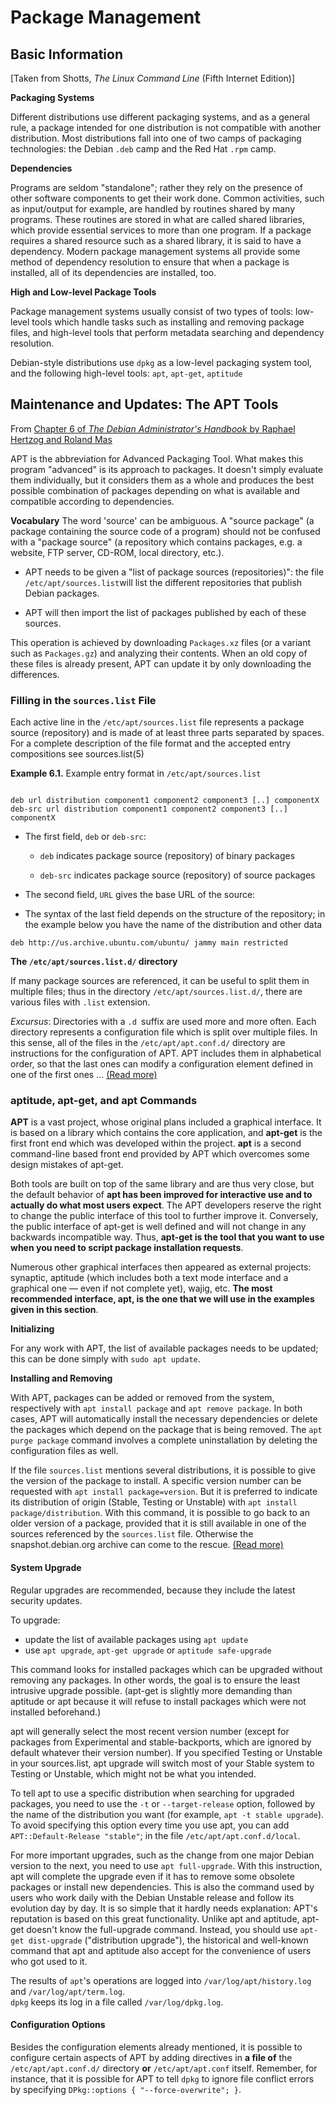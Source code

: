 # Package Management

## Basic Information

[Taken from Shotts, *The Linux Command Line* (Fifth Internet Edition)]

**Packaging Systems**

Different distributions use different packaging systems, and as a general rule, a package intended
for one distribution is not compatible with another distribution. Most distributions fall into
one of two camps of packaging technologies: the Debian `.deb` camp and the Red Hat `.rpm` camp.

**Dependencies**

Programs are seldom "standalone"; rather they rely on the presence of other software components to
get their work done. Common activities, such as input/output for example, are handled by routines
shared by many programs. These routines are stored in what are called shared libraries, which
provide essential services to more than one program. If a package requires a shared resource such
as a shared library, it is said to have a dependency. Modern package management systems all provide
some method of dependency resolution to ensure that when a package is installed, all of its
dependencies are installed, too.

**High and Low-level Package Tools**

Package management systems usually consist of two types of tools: low-level tools which handle tasks
such as installing and removing package files, and high-level tools that perform metadata searching
and dependency resolution.

Debian-style distributions use `dpkg` as a low-level packaging system tool, and the following
high-level tools: `apt`, `apt-get`, `aptitude`


<!-- ≈≈≈≈≈≈≈≈≈≈≈≈≈≈≈≈≈≈≈≈≈≈≈≈≈≈≈≈≈≈≈≈≈≈≈≈≈≈≈≈≈≈≈***≈≈≈≈≈≈≈≈≈≈≈≈≈≈≈≈≈≈≈≈≈≈≈≈≈≈≈≈≈≈≈≈≈≈≈≈≈≈≈≈≈≈≈≈≈ -->
## Maintenance and Updates: The APT Tools

From [Chapter 6 of *The Debian Administrator's Handbook* by Raphael Hertzog and Roland Mas][chp_6]

[chp_6]: https://debian-handbook.info/browse/stable/apt.html

APT is the abbreviation for Advanced Packaging Tool. What makes this program "advanced" is its
approach to packages. It doesn't simply evaluate them individually, but it considers them as a
whole and produces the best possible combination of packages depending on what is available and
compatible according to dependencies.

**Vocabulary** The word 'source' can be ambiguous. A "source package" (a package containing the
source code of a program) should not be confused with a "package source" (a repository which
contains packages, e.g. a website, FTP server, CD-ROM, local directory, etc.). 
  
* APT needs to be given a "list of package sources (repositories)": the file
  `/etc/apt/sources.list`will list the different repositories that publish Debian packages. 

* APT will then import the list of packages published by each of these sources. 

This operation is achieved by downloading `Packages.xz` files (or a variant such as `Packages.gz`)
and analyzing their contents. When an old copy of these files is already present, APT can update it
by only downloading the differences.
<!-- (see sidebar "*TIP Incremental updates*"). -->

### Filling in the `sources.list` File

Each active line in the `/etc/apt/sources.list` file represents a package source (repository) and is
made of at least three parts separated by spaces. For a complete description of the file format and
the accepted entry compositions see sources.list(5)

**Example 6.1.** Example entry format in `/etc/apt/sources.list`

```

deb url distribution component1 component2 component3 [..] componentX
deb-src url distribution component1 component2 component3 [..] componentX

```

* The first field, `deb` or `deb-src`: 

  - `deb` indicates package source (repository) of binary packages 

  - `deb-src` indicates package source (repository) of source packages 

* The second field, `URL` gives the base URL of the source:

* The syntax of the last field depends on the structure of the repository; in the example below you
  have the name of the distribution and other data

`deb http://us.archive.ubuntu.com/ubuntu/ jammy main restricted`

**The `/etc/apt/sources.list.d/` directory**

If many package sources are referenced, it can be useful to split them in multiple files; thus in
the directory `/etc/apt/sources.list.d/`, there are various files with `.list` extension.

*Excursus*: Directories with a `.d `suffix are used more and more often. Each directory represents a
configuration file which is split over multiple files. In this sense, all of the files in the
`/etc/apt/apt.conf.d/` directory are instructions for the configuration of APT. APT includes them
in alphabetical order, so that the last ones can modify a configuration element defined in one of
the first ones ... [(Read more)][continues_1]

### aptitude, apt-get, and apt Commands

**APT** is a vast project, whose original plans included a graphical interface. It is based on a
library which contains the core application, and **apt-get** is the first front end which was
developed within the project. **apt** is a second command-line based front end provided by APT
which overcomes some design mistakes of apt-get. 

Both tools are built on top of the same library and are thus very close, but the default behavior
of **apt has been improved for interactive use and to actually do what most users expect**. The APT
developers reserve the right to change the public interface of this tool to further improve it.
Conversely, the public interface of apt-get is well defined and will not change in any backwards
incompatible way. Thus, **apt-get is the tool that you want to use when you need to script package
installation requests**.

Numerous other graphical interfaces then appeared as external projects: synaptic, aptitude
(which includes both a text mode interface and a graphical one — even if not complete yet), wajig,
etc. **The most recommended interface, apt, is the one that we will use in the examples given in
this section**.

**Initializing**

For any work with APT, the list of available packages needs to be updated; this can be done simply
with `sudo apt update`. 

**Installing and Removing**

With APT, packages can be added or removed from the system, respectively with `apt install package`
and `apt remove package`. In both cases, APT will automatically install the necessary dependencies
or delete the packages which depend on the package that is being removed. The `apt purge package`
command involves a complete uninstallation by deleting the configuration files as well. 

If the file `sources.list` mentions several distributions, it is possible to give the version of the
package to install. A specific version number can be requested with `apt install package=version`.
But it is preferred to indicate its distribution of origin (Stable, Testing or Unstable) with 
`apt install package/distribution`. With this command, it is possible to go back to an older version of a package, provided that it is still available in one of the sources referenced by the
`sources.list` file. Otherwise the snapshot.debian.org archive can come to the rescue.
[(Read more)][continues_2]

<!-- https://debian-handbook.info/browse/stable/sect.apt-get.html -->

#### System Upgrade

Regular upgrades are recommended, because they include the latest security updates. 

To upgrade: 

* update the list of available packages using `apt update`
* use `apt upgrade`, `apt-get upgrade` or `aptitude safe-upgrade`

This command looks for installed packages which can be upgraded without removing any packages. In
other words, the goal is to ensure the least intrusive upgrade possible. (apt-get is slightly more
demanding than aptitude or apt because it will refuse to install packages which were not installed
beforehand.)

apt will generally select the most recent version number (except for packages from Experimental and
stable-backports, which are ignored by default whatever their version number). If you specified
Testing or Unstable in your sources.list, apt upgrade will switch most of your Stable system to
Testing or Unstable, which might not be what you intended.

To tell apt to use a specific distribution when searching for upgraded packages, you need to use the
`-t` or `--target-release` option, followed by the name of the distribution you want (for example,
`apt -t stable upgrade`). To avoid specifying this option every time you use apt, you can add
`APT::Default-Release "stable"`; in the file `/etc/apt/apt.conf.d/local`.

For more important upgrades, such as the change from one major Debian version to the next, you need
to use `apt full-upgrade`. With this instruction, apt will complete the upgrade even if it has to
remove some obsolete packages or install new dependencies. This is also the command used by users
who work daily with the Debian Unstable release and follow its evolution day by day. It is so
simple that it hardly needs explanation: APT's reputation is based on this great functionality.
Unlike apt and aptitude, apt-get doesn't know the full-upgrade command. Instead, you should use
`apt-get dist-upgrade` ("distribution upgrade"), the historical and well-known command that apt and
aptitude also accept for the convenience of users who got used to it. 

The results of `apt`'s operations are logged into `/var/log/apt/history.log` and
`/var/log/apt/term.log`.  
`dpkg` keeps its log in a file called `/var/log/dpkg.log`.


[continues_1]: https://debian-handbook.info/browse/stable/sect.apt-get.html#sidebar.directory.d
[continues_2]: https://debian-handbook.info/browse/stable/apt.html#sidebar.snapshot.debian.org

#### Configuration Options

Besides the configuration elements already mentioned, it is possible to configure certain aspects of
APT by adding directives in **a file of** the `/etc/apt/apt.conf.d/` directory **or**
`/etc/apt/apt.conf` itself. Remember, for instance, that it is possible for APT to tell `dpkg` to
ignore file conflict errors by specifying `DPkg::options { "--force-overwrite"; }`.
